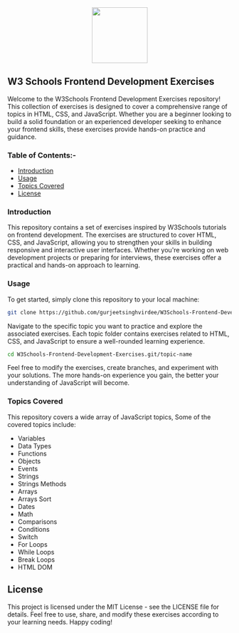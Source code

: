 <div align="center">
  <img src="https://github.com/gurjeetsinghvirdee/W3Schools-JavaScript-Exercises/assets/73753957/54deee37-a961-4b04-9846-143207e598b4" width="125" height="125">
</div>

## W3 Schools Frontend Development Exercises

Welcome to the W3Schools Frontend Development Exercises repository! This collection of exercises is designed to cover a comprehensive range of topics in HTML, CSS, and JavaScript. Whether you are a beginner looking to build a solid foundation or an experienced developer seeking to enhance your frontend skills, these exercises provide hands-on practice and guidance.

### Table of Contents:-
- [Introduction](#introduction)
- [Usage](#usage)
- [Topics Covered](#topics-covered)
- [License](#license)
  
### Introduction
This repository contains a set of exercises inspired by W3Schools tutorials on frontend development. The exercises are structured to cover HTML, CSS, and JavaScript, allowing you to strengthen your skills in building responsive and interactive user interfaces. Whether you're working on web development projects or preparing for interviews, these exercises offer a practical and hands-on approach to learning.

### Usage
To get started, simply clone this repository to your local machine:

```bash
git clone https://github.com/gurjeetsinghvirdee/W3Schools-Frontend-Development-Exercises.git
```

Navigate to the specific topic you want to practice and explore the associated exercises. Each topic folder contains exercises related to HTML, CSS, and JavaScript to ensure a well-rounded learning experience.

```bash
cd W3Schools-Frontend-Development-Exercises.git/topic-name
```

Feel free to modify the exercises, create branches, and experiment with your solutions. The more hands-on experience you gain, the better your understanding of JavaScript will become.

### Topics Covered
This repository covers a wide array of JavaScript topics, Some of the covered topics include:

- Variables
- Data Types
- Functions
- Objects
- Events
- Strings
- Strings Methods
- Arrays
- Arrays Sort
- Dates
- Math
- Comparisons
- Conditions
- Switch
- For Loops
- While Loops
- Break Loops
- HTML DOM

## License
This project is licensed under the MIT License - see the LICENSE file for details. Feel free to use, share, and modify these exercises according to your learning needs. Happy coding!

